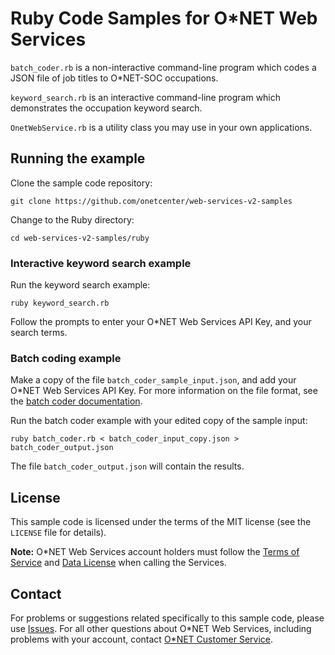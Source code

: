 # Ruby Code Samples for O\*NET Web Services

`batch_coder.rb` is a non-interactive command-line program which codes a JSON file of job titles to O*NET-SOC occupations.

`keyword_search.rb` is an interactive command-line program which demonstrates the occupation keyword search.

`OnetWebService.rb` is a utility class you may use in your own applications.

## Running the example

Clone the sample code repository:

    git clone https://github.com/onetcenter/web-services-v2-samples

Change to the Ruby directory:

    cd web-services-v2-samples/ruby

### Interactive keyword search example

Run the keyword search example:

    ruby keyword_search.rb

Follow the prompts to enter your O*NET Web Services API Key, and your search terms.

### Batch coding example

Make a copy of the file `batch_coder_sample_input.json`, and add your O*NET Web Services API Key. For more information on the file format, see the [batch coder documentation](batch_coder_README.md).

Run the batch coder example with your edited copy of the sample input:

    ruby batch_coder.rb < batch_coder_input_copy.json > batch_coder_output.json
    
The file `batch_coder_output.json` will contain the results.

## License

This sample code is licensed under the terms of the MIT license (see the `LICENSE` file for details).

**Note:** O\*NET Web Services account holders must follow the [Terms of Service](https://services-beta.onetcenter.org/terms) and [Data License](https://services-beta.onetcenter.org/help/license_data) when calling the Services.

## Contact

For problems or suggestions related specifically to this sample code, please use [Issues](https://github.com/onetcenter/web-services-v2-samples/issues/). For all other questions about O\*NET Web Services, including problems with your account, contact [O\*NET Customer Service](mailto:onet@onetcenter.org).
